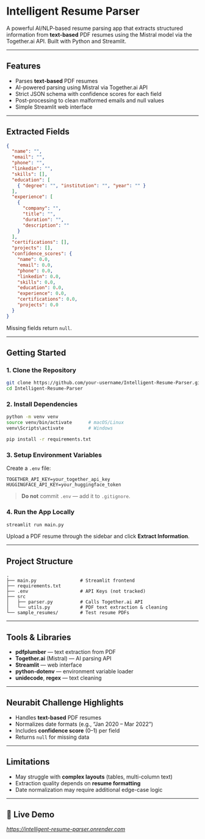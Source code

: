 # Intelligent Resume Parser

A powerful AI/NLP-based resume parsing app that extracts structured information from **text-based** PDF resumes using the Mistral model via the Together.ai API. Built with Python and Streamlit.

---

## Features

- Parses **text-based** PDF resumes  
- AI-powered parsing using Mistral via Together.ai API  
- Strict JSON schema with confidence scores for each field  
- Post-processing to clean malformed emails and null values  
- Simple Streamlit web interface  

---

## Extracted Fields

```json
{
  "name": "",
  "email": "",
  "phone": "",
  "linkedin": "",
  "skills": [],
  "education": [
    { "degree": "", "institution": "", "year": "" }
  ],
  "experience": [
    {
      "company": "",
      "title": "",
      "duration": "",
      "description": ""
    }
  ],
  "certifications": [],
  "projects": [],
  "confidence_scores": {
    "name": 0.0,
    "email": 0.0,
    "phone": 0.0,
    "linkedin": 0.0,
    "skills": 0.0,
    "education": 0.0,
    "experience": 0.0,
    "certifications": 0.0,
    "projects": 0.0
  }
}
```

Missing fields return `null`.

---

## Getting Started

### 1. Clone the Repository

```bash
git clone https://github.com/your-username/Intelligent-Resume-Parser.git
cd Intelligent-Resume-Parser
```

### 2. Install Dependencies

```bash
python -m venv venv
source venv/bin/activate      # macOS/Linux
venv\Scripts\activate         # Windows

pip install -r requirements.txt
```

### 3. Setup Environment Variables

Create a `.env` file:

```env
TOGETHER_API_KEY=your_together_api_key
HUGGINGFACE_API_KEY=your_huggingface_token
```

> **Do not** commit `.env` — add it to `.gitignore`.

### 4. Run the App Locally

```bash
streamlit run main.py
```

Upload a PDF resume through the sidebar and click **Extract Information**.

---

## Project Structure

```
.
├── main.py                # Streamlit frontend
├── requirements.txt
├── .env                   # API Keys (not tracked)
├── src
│   ├── parser.py          # Calls Together.ai API
│   └── utils.py           # PDF text extraction & cleaning
└── sample_resumes/        # Test resume PDFs
```

---

## Tools & Libraries

- **pdfplumber** — text extraction from PDF  
- **Together.ai** (Mistral) — AI parsing API  
- **Streamlit** — web interface  
- **python-dotenv** — environment variable loader  
- **unidecode**, **regex** — text cleaning  

---

## Neurabit Challenge Highlights

- Handles **text-based** PDF resumes  
- Normalizes date formats (e.g., “Jan 2020 – Mar 2022”)  
- Includes **confidence score** (0–1) per field  
- Returns `null` for missing data  

---

## Limitations

- May struggle with **complex layouts** (tables, multi-column text)  
- Extraction quality depends on **resume formatting**  
- Date normalization may require additional edge-case logic  

---

## 🔗 Live Demo

*https://intelligent-resume-parser.onrender.com*
